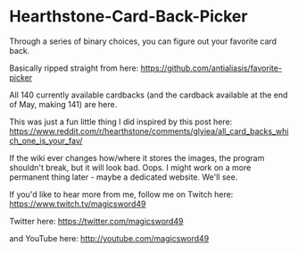 # Hearthstone-Card-Back-Picker
Through a series of binary choices, you can figure out your favorite card back.

Basically ripped straight from here: https://github.com/antialiasis/favorite-picker

All 140 currently available cardbacks (and the cardback available at the end of May, making 141) are here.

This was just a fun little thing I did inspired by this post here: https://www.reddit.com/r/hearthstone/comments/glyiea/all_card_backs_which_one_is_your_fav/

If the wiki ever changes how/where it stores the images, the program shouldn't break, but it will look bad. Oops.
I might work on a more permanent thing later - maybe a dedicated website. We'll see.

If you'd like to hear more from me, follow me on Twitch here: https://www.twitch.tv/magicsword49

Twitter here: https://twitter.com/magicsword49

and YouTube here: http://youtube.com/magicsword49
